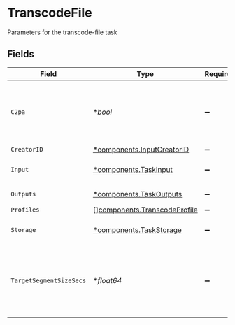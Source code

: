 # TranscodeFile

Parameters for the transcode-file task


## Fields

| Field                                                                        | Type                                                                         | Required                                                                     | Description                                                                  | Example                                                                      |
| ---------------------------------------------------------------------------- | ---------------------------------------------------------------------------- | ---------------------------------------------------------------------------- | ---------------------------------------------------------------------------- | ---------------------------------------------------------------------------- |
| `C2pa`                                                                       | **bool*                                                                      | :heavy_minus_sign:                                                           | Decides if the output video should include C2PA signature                    | false                                                                        |
| `CreatorID`                                                                  | [*components.InputCreatorID](../../models/components/inputcreatorid.md)      | :heavy_minus_sign:                                                           | N/A                                                                          |                                                                              |
| `Input`                                                                      | [*components.TaskInput](../../models/components/taskinput.md)                | :heavy_minus_sign:                                                           | Input video file to transcode                                                |                                                                              |
| `Outputs`                                                                    | [*components.TaskOutputs](../../models/components/taskoutputs.md)            | :heavy_minus_sign:                                                           | Output formats                                                               |                                                                              |
| `Profiles`                                                                   | [][components.TranscodeProfile](../../models/components/transcodeprofile.md) | :heavy_minus_sign:                                                           | N/A                                                                          |                                                                              |
| `Storage`                                                                    | [*components.TaskStorage](../../models/components/taskstorage.md)            | :heavy_minus_sign:                                                           | Storage for the output files                                                 |                                                                              |
| `TargetSegmentSizeSecs`                                                      | **float64*                                                                   | :heavy_minus_sign:                                                           | How many seconds the duration of each output segment should<br/>be<br/>      | 10                                                                           |